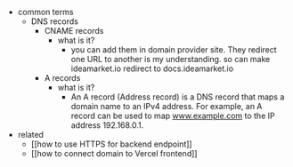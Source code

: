   * common terms
    * DNS records
      * CNAME records
        * what is it?
          * you can add them in domain provider site. They redirect one URL to another is my understanding. so can make ideamarket.io redirect to docs.ideamarket.io
      * A records
        * what is it?
          * An A record (Address record) is a DNS record that maps a domain name to an IPv4 address. For example, an A record can be used to map www.example.com to the IP address 192.168.0.1.
  * related
    * [[how to use HTTPS for backend endpoint]]
    * [[how to connect domain to Vercel frontend]]